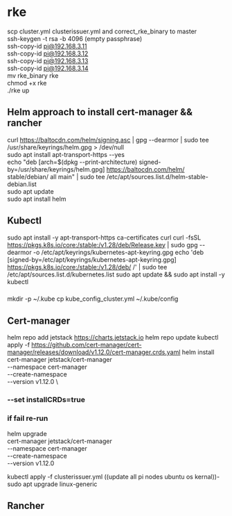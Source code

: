 # rke  
scp cluster.yml clusterissuer.yml and correct_rke_binary to master  
ssh-keygen -t rsa -b 4096 (empty passphrase)  
ssh-copy-id pi@192.168.3.11  
ssh-copy-id pi@192.168.3.12  
ssh-copy-id pi@192.168.3.13  
ssh-copy-id pi@192.168.3.14  
mv rke_binary rke  
chmod +x rke  
./rke up  
## Helm approach to install cert-manager && rancher  
curl https://baltocdn.com/helm/signing.asc | gpg --dearmor | sudo tee /usr/share/keyrings/helm.gpg > /dev/null  
sudo apt install apt-transport-https --yes  
echo "deb [arch=$(dpkg --print-architecture) signed-by=/usr/share/keyrings/helm.gpg] https://baltocdn.com/helm/  
stable/debian/ all main" | sudo tee /etc/apt/sources.list.d/helm-stable-debian.list  
sudo apt update  
sudo apt install helm  
## Kubectl
sudo apt install -y apt-transport-https ca-certificates curl
curl -fsSL https://pkgs.k8s.io/core:/stable:/v1.28/deb/Release.key | sudo gpg --dearmor -o /etc/apt/keyrings/kubernetes-apt-keyring.gpg
echo 'deb [signed-by=/etc/apt/keyrings/kubernetes-apt-keyring.gpg] https://pkgs.k8s.io/core:/stable:/v1.28/deb/ /' | sudo tee /etc/apt/sources.list.d/kubernetes.list
sudo apt update && sudo apt install -y kubectl
###
mkdir -p ~/.kube
cp kube_config_cluster.yml ~/.kube/config
###
## Cert-manager
helm repo add jetstack https://charts.jetstack.io
helm repo update
kubectl apply -f https://github.com/cert-manager/cert-manager/releases/download/v1.12.0/cert-manager.crds.yaml
helm install \
  cert-manager jetstack/cert-manager \
  --namespace cert-manager \
  --create-namespace \
  --version v1.12.0 \
  ### --set installCRDs=true
### if fail re-run
helm upgrade \
  cert-manager jetstack/cert-manager \
  --namespace cert-manager \
  --create-namespace \
  --version v1.12.0  
  
kubectl apply -f clusterissuer.yml
((update all pi nodes ubuntu os kernal))- sudo apt upgrade linux-generic  
## Rancher  




  
